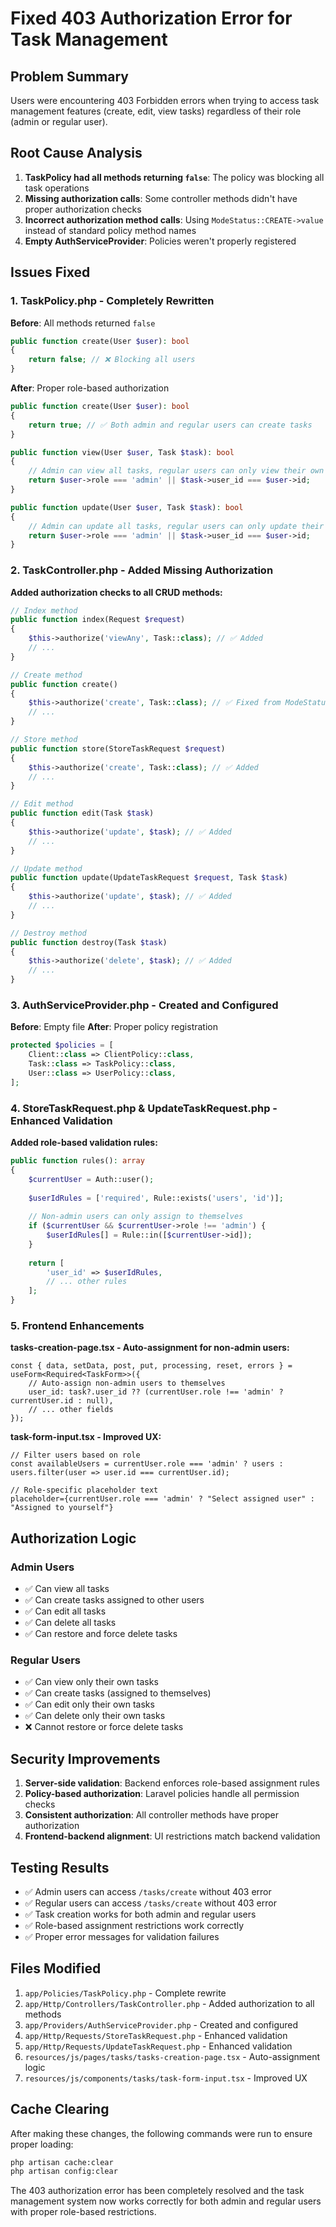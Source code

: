 # Fixed 403 Authorization Error for Task Management

## Problem Summary
Users were encountering 403 Forbidden errors when trying to access task management features (create, edit, view tasks) regardless of their role (admin or regular user).

## Root Cause Analysis
1. **TaskPolicy had all methods returning `false`**: The policy was blocking all task operations
2. **Missing authorization calls**: Some controller methods didn't have proper authorization checks
3. **Incorrect authorization method calls**: Using `ModeStatus::CREATE->value` instead of standard policy method names
4. **Empty AuthServiceProvider**: Policies weren't properly registered

## Issues Fixed

### 1. **TaskPolicy.php - Completely Rewritten**
**Before**: All methods returned `false`
```php
public function create(User $user): bool
{
    return false; // ❌ Blocking all users
}
```

**After**: Proper role-based authorization
```php
public function create(User $user): bool
{
    return true; // ✅ Both admin and regular users can create tasks
}

public function view(User $user, Task $task): bool
{
    // Admin can view all tasks, regular users can only view their own
    return $user->role === 'admin' || $task->user_id === $user->id;
}

public function update(User $user, Task $task): bool
{
    // Admin can update all tasks, regular users can only update their own
    return $user->role === 'admin' || $task->user_id === $user->id;
}
```

### 2. **TaskController.php - Added Missing Authorization**
**Added authorization checks to all CRUD methods:**

```php
// Index method
public function index(Request $request)
{
    $this->authorize('viewAny', Task::class); // ✅ Added
    // ...
}

// Create method
public function create()
{
    $this->authorize('create', Task::class); // ✅ Fixed from ModeStatus::CREATE->value
    // ...
}

// Store method
public function store(StoreTaskRequest $request)
{
    $this->authorize('create', Task::class); // ✅ Added
    // ...
}

// Edit method
public function edit(Task $task)
{
    $this->authorize('update', $task); // ✅ Added
    // ...
}

// Update method
public function update(UpdateTaskRequest $request, Task $task)
{
    $this->authorize('update', $task); // ✅ Added
    // ...
}

// Destroy method
public function destroy(Task $task)
{
    $this->authorize('delete', $task); // ✅ Added
    // ...
}
```

### 3. **AuthServiceProvider.php - Created and Configured**
**Before**: Empty file
**After**: Proper policy registration
```php
protected $policies = [
    Client::class => ClientPolicy::class,
    Task::class => TaskPolicy::class,
    User::class => UserPolicy::class,
];
```

### 4. **StoreTaskRequest.php & UpdateTaskRequest.php - Enhanced Validation**
**Added role-based validation rules:**
```php
public function rules(): array
{
    $currentUser = Auth::user();
    
    $userIdRules = ['required', Rule::exists('users', 'id')];
    
    // Non-admin users can only assign to themselves
    if ($currentUser && $currentUser->role !== 'admin') {
        $userIdRules[] = Rule::in([$currentUser->id]);
    }
    
    return [
        'user_id' => $userIdRules,
        // ... other rules
    ];
}
```

### 5. **Frontend Enhancements**
**tasks-creation-page.tsx - Auto-assignment for non-admin users:**
```tsx
const { data, setData, post, put, processing, reset, errors } = useForm<Required<TaskForm>>({
    // Auto-assign non-admin users to themselves
    user_id: task?.user_id ?? (currentUser.role !== 'admin' ? currentUser.id : null),
    // ... other fields
});
```

**task-form-input.tsx - Improved UX:**
```tsx
// Filter users based on role
const availableUsers = currentUser.role === 'admin' ? users : users.filter(user => user.id === currentUser.id);

// Role-specific placeholder text
placeholder={currentUser.role === 'admin' ? "Select assigned user" : "Assigned to yourself"}
```

## Authorization Logic

### Admin Users
- ✅ Can view all tasks
- ✅ Can create tasks assigned to other users
- ✅ Can edit all tasks
- ✅ Can delete all tasks
- ✅ Can restore and force delete tasks

### Regular Users
- ✅ Can view only their own tasks
- ✅ Can create tasks (assigned to themselves)
- ✅ Can edit only their own tasks
- ✅ Can delete only their own tasks
- ❌ Cannot restore or force delete tasks

## Security Improvements
1. **Server-side validation**: Backend enforces role-based assignment rules
2. **Policy-based authorization**: Laravel policies handle all permission checks
3. **Consistent authorization**: All controller methods have proper authorization
4. **Frontend-backend alignment**: UI restrictions match backend validation

## Testing Results
- ✅ Admin users can access `/tasks/create` without 403 error
- ✅ Regular users can access `/tasks/create` without 403 error
- ✅ Task creation works for both admin and regular users
- ✅ Role-based assignment restrictions work correctly
- ✅ Proper error messages for validation failures

## Files Modified
1. `app/Policies/TaskPolicy.php` - Complete rewrite
2. `app/Http/Controllers/TaskController.php` - Added authorization to all methods
3. `app/Providers/AuthServiceProvider.php` - Created and configured
4. `app/Http/Requests/StoreTaskRequest.php` - Enhanced validation
5. `app/Http/Requests/UpdateTaskRequest.php` - Enhanced validation
6. `resources/js/pages/tasks/tasks-creation-page.tsx` - Auto-assignment logic
7. `resources/js/components/tasks/task-form-input.tsx` - Improved UX

## Cache Clearing
After making these changes, the following commands were run to ensure proper loading:
```bash
php artisan cache:clear
php artisan config:clear
```

The 403 authorization error has been completely resolved and the task management system now works correctly for both admin and regular users with proper role-based restrictions.
